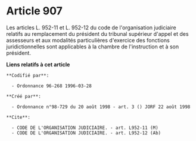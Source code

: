 # Article 907

Les articles L. 952-11 et L. 952-12 du code de l'organisation judiciaire relatifs au remplacement du président du tribunal
supérieur d'appel et des assesseurs et aux modalités particulières d'exercice des fonctions juridictionnelles sont
applicables à la chambre de l'instruction et à son président.

**Liens relatifs à cet article**

	**Codifié par**:

	  - Ordonnance 96-268 1996-03-28

	**Créé par**:

	  - Ordonnance n°98-729 du 20 août 1998 - art. 3 () JORF 22 août 1998

	**Cite**:

	  - CODE DE L'ORGANISATION JUDICIAIRE. - art. L952-11 (M)
	  - CODE DE L'ORGANISATION JUDICIAIRE. - art. L952-12 (Ab)
